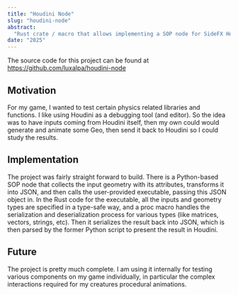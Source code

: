```yaml
---
title: "Houdini Node"
slug: "houdini-node"
abstract:
  "Rust crate / macro that allows implementing a SOP node for SideFX Houdini entirely as a standalone program."
date: "2025"
---
```


The source code for this project can be found at  
<https://github.com/luxalpa/houdini-node>

## Motivation

For my game, I wanted to test certain physics related libraries and functions. I like using Houdini as a debugging
tool (and editor). So the idea was to have inputs coming from Houdini itself, then my own could would generate and
animate some Geo, then send it back to Houdini so I could study the results.

## Implementation

The project was fairly straight forward to build. There is a Python-based SOP node that collects the input geometry with
its attributes, transforms it into JSON, and then calls the user-provided executable, passing this JSON object in. In
the Rust code for the executable, all the inputs and geometry types are specified in a type-safe way, and a proc macro
handles the serialization and deserialization process for various types (like matrices, vectors, strings, etc). Then it
serializes the result back into JSON, which is then parsed by the former Python script to present the result in Houdini.

## Future

The project is pretty much complete. I am using it internally for testing various components on my game individually, in
particular the complex interactions required for my creatures procedural animations.

